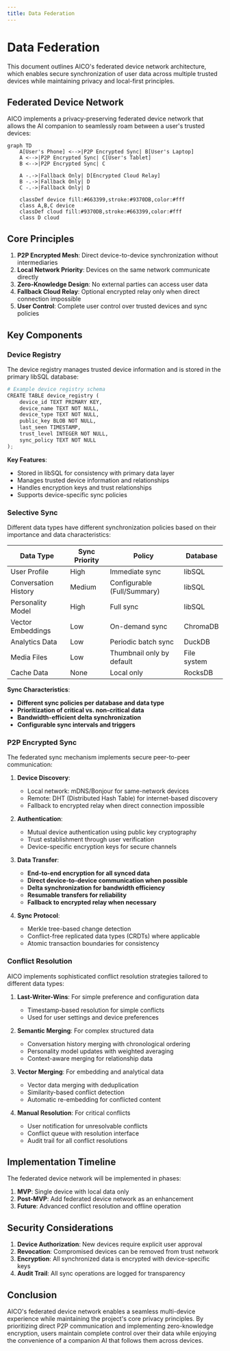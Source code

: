 ```yaml
---
title: Data Federation
---
```


# Data Federation

This document outlines AICO's federated device network architecture, which enables secure synchronization of user data across multiple trusted devices while maintaining privacy and local-first principles.

## Federated Device Network

AICO implements a privacy-preserving federated device network that allows the AI companion to seamlessly roam between a user's trusted devices:

```mermaid
graph TD
    A[User's Phone] <-->|P2P Encrypted Sync| B[User's Laptop]
    A <-->|P2P Encrypted Sync| C[User's Tablet]
    B <-->|P2P Encrypted Sync| C
    
    A -.->|Fallback Only| D[Encrypted Cloud Relay]
    B -.->|Fallback Only| D
    C -.->|Fallback Only| D
    
    classDef device fill:#663399,stroke:#9370DB,color:#fff
    class A,B,C device
    classDef cloud fill:#9370DB,stroke:#663399,color:#fff
    class D cloud
```

## Core Principles

1. **P2P Encrypted Mesh**: Direct device-to-device synchronization without intermediaries
2. **Local Network Priority**: Devices on the same network communicate directly
3. **Zero-Knowledge Design**: No external parties can access user data
4. **Fallback Cloud Relay**: Optional encrypted relay only when direct connection impossible
5. **User Control**: Complete user control over trusted devices and sync policies

## Key Components

### Device Registry

The device registry manages trusted device information and is stored in the primary libSQL database:

```python
# Example device registry schema
CREATE TABLE device_registry (
    device_id TEXT PRIMARY KEY,
    device_name TEXT NOT NULL,
    device_type TEXT NOT NULL,
    public_key BLOB NOT NULL,
    last_seen TIMESTAMP,
    trust_level INTEGER NOT NULL,
    sync_policy TEXT NOT NULL
);
```

**Key Features**:
- Stored in libSQL for consistency with primary data layer
- Manages trusted device information and relationships
- Handles encryption keys and trust relationships
- Supports device-specific sync policies

### Selective Sync

Different data types have different synchronization policies based on their importance and data characteristics:

| Data Type | Sync Priority | Policy | Database |
|-----------|---------------|--------|----------|
| User Profile | High | Immediate sync | libSQL |
| Conversation History | Medium | Configurable (Full/Summary) | libSQL |
| Personality Model | High | Full sync | libSQL |
| Vector Embeddings | Low | On-demand sync | ChromaDB |
| Analytics Data | Low | Periodic batch sync | DuckDB |
| Media Files | Low | Thumbnail only by default | File system |
| Cache Data | None | Local only | RocksDB |

**Sync Characteristics**:
- **Different sync policies per database and data type**
- **Prioritization of critical vs. non-critical data**
- **Bandwidth-efficient delta synchronization**
- **Configurable sync intervals and triggers**

### P2P Encrypted Sync

The federated sync mechanism implements secure peer-to-peer communication:

1. **Device Discovery**:
   - Local network: mDNS/Bonjour for same-network devices
   - Remote: DHT (Distributed Hash Table) for internet-based discovery
   - Fallback to encrypted relay when direct connection impossible

2. **Authentication**:
   - Mutual device authentication using public key cryptography
   - Trust establishment through user verification
   - Device-specific encryption keys for secure channels

3. **Data Transfer**:
   - **End-to-end encryption for all synced data**
   - **Direct device-to-device communication when possible**
   - **Delta synchronization for bandwidth efficiency**
   - **Resumable transfers for reliability**
   - **Fallback to encrypted relay when necessary**

4. **Sync Protocol**:
   - Merkle tree-based change detection
   - Conflict-free replicated data types (CRDTs) where applicable
   - Atomic transaction boundaries for consistency

### Conflict Resolution

AICO implements sophisticated conflict resolution strategies tailored to different data types:

1. **Last-Writer-Wins**: For simple preference and configuration data
   - Timestamp-based resolution for simple conflicts
   - Used for user settings and device preferences

2. **Semantic Merging**: For complex structured data
   - Conversation history merging with chronological ordering
   - Personality model updates with weighted averaging
   - Context-aware merging for relationship data

3. **Vector Merging**: For embedding and analytical data
   - Vector data merging with deduplication
   - Similarity-based conflict detection
   - Automatic re-embedding for conflicted content

4. **Manual Resolution**: For critical conflicts
   - User notification for unresolvable conflicts
   - Conflict queue with resolution interface
   - Audit trail for all conflict resolutions

## Implementation Timeline

The federated device network will be implemented in phases:

1. **MVP**: Single device with local data only
2. **Post-MVP**: Add federated device network as an enhancement
3. **Future**: Advanced conflict resolution and offline operation

## Security Considerations

1. **Device Authorization**: New devices require explicit user approval
2. **Revocation**: Compromised devices can be removed from trust network
3. **Encryption**: All synchronized data is encrypted with device-specific keys
4. **Audit Trail**: All sync operations are logged for transparency

## Conclusion

AICO's federated device network enables a seamless multi-device experience while maintaining the project's core privacy principles. By prioritizing direct P2P communication and implementing zero-knowledge encryption, users maintain complete control over their data while enjoying the convenience of a companion AI that follows them across devices.
